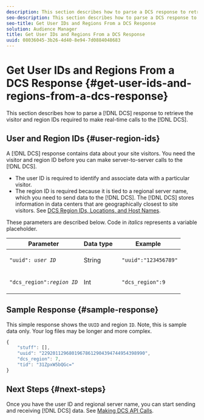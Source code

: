 ```yaml
---
description: This section describes how to parse a DCS response to retrieve the visitor and region IDs required to make real-time calls to the DCS.
seo-description: This section describes how to parse a DCS response to retrieve the visitor and region IDs required to make real-time calls to the DCS.
seo-title: Get User IDs and Regions From a DCS Response
solution: Audience Manager
title: Get User IDs and Regions From a DCS Response
uuid: 08036045-3b26-4d40-8e94-7d0884048683
---
```


# Get User IDs and Regions From a DCS Response {#get-user-ids-and-regions-from-a-dcs-response} 

This section describes how to parse a [!DNL DCS] response to retrieve the visitor and region IDs required to make real-time calls to the [!DNL DCS].

## User and Region IDs {#user-region-ids}

A [!DNL DCS] response contains data about your site visitors. You need the visitor and region ID before you can make server-to-server calls to the [!DNL DCS].

* The user ID is required to identify and associate data with a particular visitor.
* The region ID is required because it is tied to a regional server name, which you need to send data to the [!DNL DCS]. The [!DNL DCS] stores information in data centers that are geographically closest to site visitors. See [DCS Region IDs, Locations, and Host Names](../../../api/dcs-intro/dcs-api-reference/dcs-regions.md).

These parameters are described below. Code in *italics* represents a variable placeholder.

<table id="table_822C02D5978348DCB7153001882D397C"> 
 <thead> 
  <tr> 
   <th colname="col1" class="entry"> Parameter </th> 
   <th colname="col2" class="entry"> Data type </th> 
   <th colname="col3" class="entry"> Example </th> 
  </tr> 
 </thead>
 <tbody> 
  <tr> 
   <td colname="col1"> <p><code>"uuid": <i>user ID</i></code></span> </p> </td> 
   <td colname="col2"> <p>String </p> </td> 
   <td colname="col3"> <p> <code> "uuid":"123456789"</code> </p> </td> 
  </tr> 
  <tr> 
   <td colname="col1"> <p><code>"dcs_region":<i>region ID</i></code> </p> </td> 
   <td colname="col2"> <p>Int </p> </td> 
   <td colname="col3"> <p> <code> "dcs_region":9</code> </p> </td> 
  </tr> 
 </tbody> 
</table>

## Sample Response {#sample-response}

This simple response shows the `UUID` and region `ID`. Note, this is sample data only. Your log files may be longer and more complex.

```js
{
    "stuff": [],
    "uuid": "22920112968019678612904394744954398990",
    "dcs_region": 7,
    "tid": "31ZpxW5bQGc="
}
```

## Next Steps {#next-steps}

Once you have the user ID and regional server name, you can start sending and receiving [!DNL DCS] data. See [Making DCS API Calls](../../../api/dcs-intro/dcs-s2s/dcs-s2s-calls.md). 
